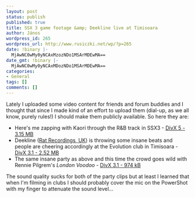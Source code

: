 ```yaml
---
layout: post
status: publish
published: true
title: SSX 3 game footage &amp; Deekline live at Timisoara
author: János
wordpress_id: 265
wordpress_url: http://www.rusiczki.net/wp/?p=265
date: !binary |-
  MjAwNC0wMy0yNCAxMzozNDo1MSArMDEwMA==
date_gmt: !binary |-
  MjAwNC0wMy0yNCAxMDozNDo1MSArMDEwMA==
categories:
- General
tags: []
comments: []
---
```

<p>Lately I uploaded some video content for friends and forum buddies and I thought that since I made kind of an effort to upload them (dial-up, as we all know, purely rules!) I should make them publicly available. So here they are:</p>
<ul>
<li>Here's me zapping with Kaori through the R&amp;B track in SSX3 - <a href="http://www.rusiczki.net/blog/blogstuff/ssx3.avi">DivX 5 - 3.15 MB</a></li>
<li>Deekline (<a href="http://www.ratrecords.info/">Rat Recordings, UK</a>) is throwing some insane beats and people are cheering accordingly at the Evolution club in Timisoara - <a href="http://www.rusiczki.net/blog/blogstuff/deekline-1.avi">DivX 3.1 - 2.52 MB</a></li>
<li>The same insane party as above and this time the crowd goes wild with Rennie Pilgrem's <i>London Voodoo</i> - <a href="http://www.rusiczki.net/blog/blogstuff/deekline-2.avi">DivX 3.1 - 974 kB</a></li>
</ul>
<p>The sound quality sucks for both of the party clips but at least I learned that when I'm filming in clubs I should probably cover the mic on the PowerShot with my finger to attenuate the sound level...</p>
